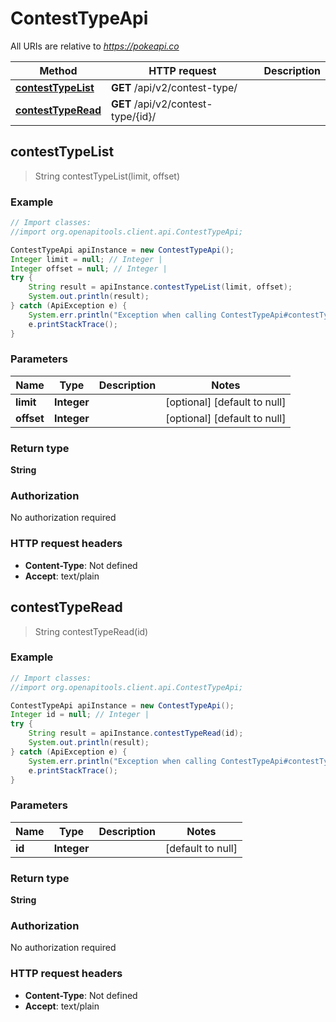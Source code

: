 # ContestTypeApi

All URIs are relative to *https://pokeapi.co*

Method | HTTP request | Description
------------- | ------------- | -------------
[**contestTypeList**](ContestTypeApi.md#contestTypeList) | **GET** /api/v2/contest-type/ | 
[**contestTypeRead**](ContestTypeApi.md#contestTypeRead) | **GET** /api/v2/contest-type/{id}/ | 



## contestTypeList

> String contestTypeList(limit, offset)



### Example

```java
// Import classes:
//import org.openapitools.client.api.ContestTypeApi;

ContestTypeApi apiInstance = new ContestTypeApi();
Integer limit = null; // Integer | 
Integer offset = null; // Integer | 
try {
    String result = apiInstance.contestTypeList(limit, offset);
    System.out.println(result);
} catch (ApiException e) {
    System.err.println("Exception when calling ContestTypeApi#contestTypeList");
    e.printStackTrace();
}
```

### Parameters


Name | Type | Description  | Notes
------------- | ------------- | ------------- | -------------
 **limit** | **Integer**|  | [optional] [default to null]
 **offset** | **Integer**|  | [optional] [default to null]

### Return type

**String**

### Authorization

No authorization required

### HTTP request headers

- **Content-Type**: Not defined
- **Accept**: text/plain


## contestTypeRead

> String contestTypeRead(id)



### Example

```java
// Import classes:
//import org.openapitools.client.api.ContestTypeApi;

ContestTypeApi apiInstance = new ContestTypeApi();
Integer id = null; // Integer | 
try {
    String result = apiInstance.contestTypeRead(id);
    System.out.println(result);
} catch (ApiException e) {
    System.err.println("Exception when calling ContestTypeApi#contestTypeRead");
    e.printStackTrace();
}
```

### Parameters


Name | Type | Description  | Notes
------------- | ------------- | ------------- | -------------
 **id** | **Integer**|  | [default to null]

### Return type

**String**

### Authorization

No authorization required

### HTTP request headers

- **Content-Type**: Not defined
- **Accept**: text/plain

